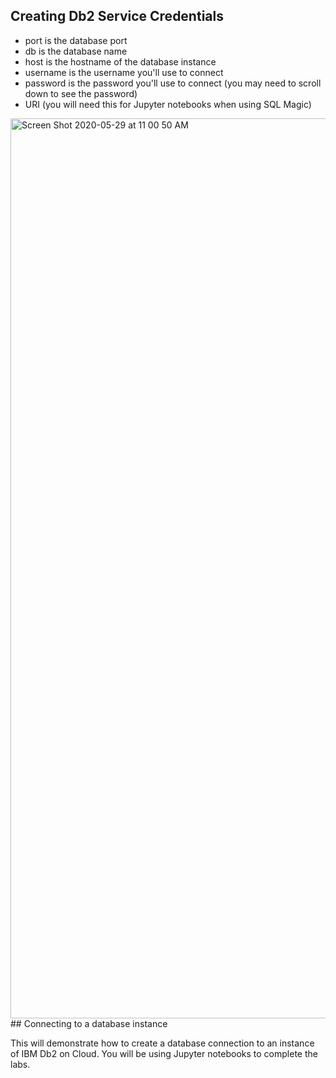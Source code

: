 ## Creating Db2 Service Credentials
* port is the database port
* db is the database name
* host is the hostname of the database instance
* username is the username you'll use to connect
* password is the password you'll use to connect (you may need to scroll down to see the password)
* URI (you will need this for Jupyter notebooks when using SQL Magic)
<img width="1440" alt="Screen Shot 2020-05-29 at 11 00 50 AM" src="https://user-images.githubusercontent.com/46945617/83274384-bb252d00-a19b-11ea-9301-cc9785a77f60.png">
## Connecting to a database instance

This will demonstrate how to create a database connection to an instance of IBM Db2 on Cloud. You will be using Jupyter notebooks to complete the labs.

